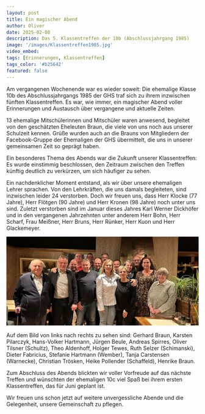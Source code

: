 ```yaml
---
layout: post
title: Ein magischer Abend
author: Oliver
date: 2025-02-08
description: Das 5. Klassentreffen der 10b (Abschlussjahrgang 1985)
image: '/images/Klassentreffen1985.jpg'
video_embed: 
tags: [Erinnerungen, Klassentreffen]
tags_color: '#b25642'
featured: false
---
```


Am vergangenen Wochenende war es wieder soweit: Die ehemalige Klasse 10b des Abschlussjahrgangs 1985 der GHS traf sich zu ihrem inzwischen fünften Klassentreffen. Es war, wie immer, ein magischer Abend voller Erinnerungen und Austausch über vergangene und aktuelle Zeiten.

13 ehemalige Mitschülerinnen und Mitschüler waren anwesend, begleitet von den geschätzten Eheleuten Braun, die viele von uns noch aus unserer Schulzeit kennen. Grüße wurden auch an die Brauns von Mitgliedern der Facebook-Gruppe der Ehemaligen der GHS übermittelt, die uns in unserer gemeinsamen Zeit so geprägt haben.

Ein besonderes Thema des Abends war die Zukunft unserer Klassentreffen: Es wurde einstimmig beschlossen, den Zeitraum zwischen den Treffen künftig deutlich zu verkürzen, um sich häufiger zu sehen.

Ein nachdenklicher Moment entstand, als wir über unsere ehemaligen Lehrer sprachen. Von den Lehrkräften, die uns damals begleiteten, sind inzwischen leider 24 verstorben. Doch wir freuen uns, dass Herr Klocke (77 Jahre), Herr Flötgen (90 Jahre) und Herr Kronen (98 Jahre) noch unter uns sind. Zuletzt verstorben sind im Januar dieses Jahres Karl Werner Dickhöfer und in den vergangenen Jahrzehnten unter anderem Herr Bohn, Herr Scharf, Frau Meißner, Herr Bruns, Herr Rünker, Herr Kuon und Herr Glackemeyer.

![alt text](../images/Klassentreffen1985.jpg)

Auf dem Bild von links nach rechts zu sehen sind:
Gerhard Braun, Karsten Pilarczyk, Hans-Volker Hartmann, Jürgen Beule, Andreas Spirres, Oliver Tilsner (Schultz), Theo Aldenhoff, Holger Tewes, Ruth Selzer (Schimanski), Dieter Fabricius, Stefanie Hartmann (Wember), Tanja Carstensen (Warnecke), Christian Trösken, Heike Pollender (Schaffeld), Henrike Braun.

Zum Abschluss des Abends blickten wir voller Vorfreude auf das nächste Treffen und wünschten der ehemaligen 10c viel Spaß bei ihrem ersten Klassentreffen, das für Juni geplant ist.

Wir freuen uns schon jetzt auf weitere unvergessliche Abende und die Gelegenheit, unsere Gemeinschaft zu pflegen.

